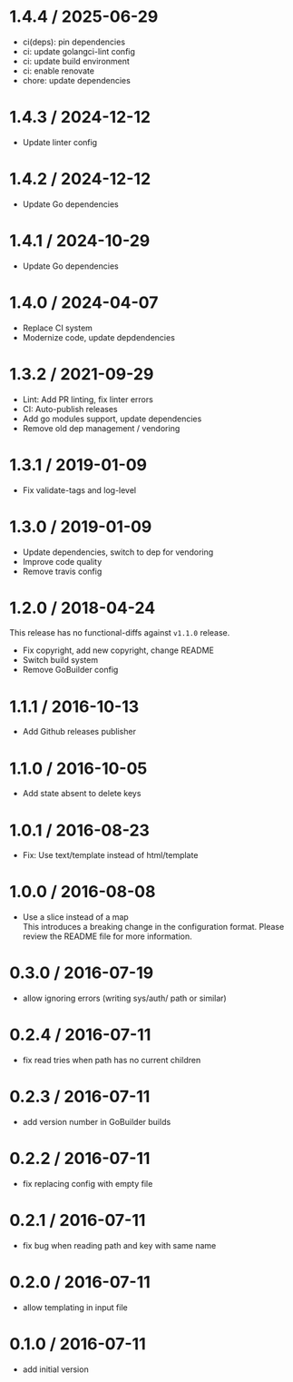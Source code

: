 # 1.4.4 / 2025-06-29

  * ci(deps): pin dependencies
  * ci: update golangci-lint config
  * ci: update build environment
  * ci: enable renovate
  * chore: update dependencies

# 1.4.3 / 2024-12-12

  * Update linter config

# 1.4.2 / 2024-12-12

  * Update Go dependencies

# 1.4.1 / 2024-10-29

  * Update Go dependencies

# 1.4.0 / 2024-04-07

  * Replace CI system
  * Modernize code, update depdendencies

# 1.3.2 / 2021-09-29

  * Lint: Add PR linting, fix linter errors
  * CI: Auto-publish releases
  * Add go modules support, update dependencies
  * Remove old dep management / vendoring

# 1.3.1 / 2019-01-09

  * Fix validate-tags and log-level

# 1.3.0 / 2019-01-09

  * Update dependencies, switch to dep for vendoring
  * Improve code quality
  * Remove travis config

# 1.2.0 / 2018-04-24

This release has no functional-diffs against `v1.1.0` release.

  * Fix copyright, add new copyright, change README
  * Switch build system
  * Remove GoBuilder config

# 1.1.1 / 2016-10-13

  * Add Github releases publisher

# 1.1.0 / 2016-10-05

  * Add state absent to delete keys

# 1.0.1 / 2016-08-23

  * Fix: Use text/template instead of html/template

# 1.0.0 / 2016-08-08

  * Use a slice instead of a map  
  This introduces a breaking change in the configuration format. Please review the README file for more information.

# 0.3.0 / 2016-07-19

  * allow ignoring errors (writing sys/auth/ path or similar)

# 0.2.4 / 2016-07-11

  * fix read tries when path has no current children

# 0.2.3 / 2016-07-11

  * add version number in GoBuilder builds

# 0.2.2 / 2016-07-11

  * fix replacing config with empty file

# 0.2.1 / 2016-07-11

  * fix bug when reading path and key with same name

# 0.2.0 / 2016-07-11

  * allow templating in input file

# 0.1.0 / 2016-07-11

  * add initial version
